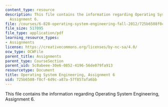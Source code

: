 ```yaml
---
content_type: resource
description: This file contains the information regarding Operating System Engineering,
  Assignment 6.
file: /courses/6-828-operating-system-engineering-fall-2012/725b6508f0cf6d9ca87a57f857afa6bb_MIT6_828F12_assignment6.pdf
file_size: 517095
file_type: application/pdf
learning_resource_types:
- Assignments
license: https://creativecommons.org/licenses/by-nc-sa/4.0/
ocw_type: OCWFile
parent_title: Assignments
parent_type: CourseSection
parent_uid: 5c0abeee-30e6-0852-4196-56de079fa913
resourcetype: Document
title: Operating System Engineering, Assignment 6
uid: 725b6508-f0cf-6d9c-a87a-57f857afa6bb
---
```

This file contains the information regarding Operating System Engineering, Assignment 6.